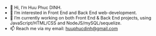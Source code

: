 - 👋 Hi, I’m Huu Phuc DINH.
- 👀 I’m interested in Front End and Back End web-development. 
- 🌱 I’m currently working on both Front End & Back End projects, using JavaScript/HTML/CSS and NodeJS/mySQL/sequelize.
- 📫 Reach me via my email: huuphucdinh@gmail.com

<!---
larrydinh/larrydinh is a ✨ special ✨ repository because its `README.md` (this file) appears on your GitHub profile.
You can click the Preview link to take a look at your changes.
--->
